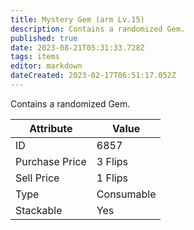 ```yaml
---
title: Mystery Gem (arm Lv.15)
description: Contains a randomized Gem.
published: true
date: 2023-08-21T05:31:33.728Z
tags: items
editor: markdown
dateCreated: 2023-02-17T06:51:17.052Z
---
```


Contains a randomized Gem.

|Attribute|Value|
|-|-|
|ID|6857|
|Purchase Price|3 Flips|
|Sell Price|1 Flips|
|Type|Consumable|
|Stackable|Yes|

